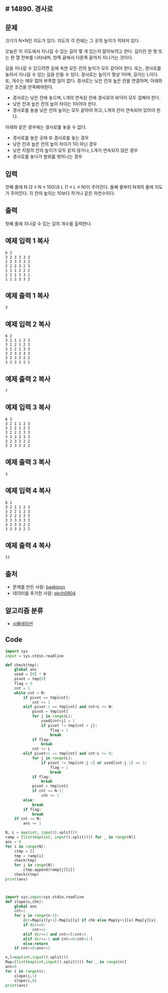 ## # 14890. 경사로

## 문제

크기가 N×N인 지도가 있다. 지도의 각 칸에는 그 곳의 높이가 적혀져 있다. 

오늘은 이 지도에서 지나갈 수 있는 길이 몇 개 있는지 알아보려고 한다. 길이란 한 행 또는 한 열 전부를 나타내며, 한쪽 끝에서 다른쪽 끝까지 지나가는 것이다. 

길을 지나갈 수 있으려면 길에 속한 모든 칸의 높이가 모두 같아야 한다. 또는, 경사로를 놓아서 지나갈 수 있는 길을 만들 수 있다. 경사로는 높이가 항상 1이며, 길이는 L이다. 또, 개수는 매우 많아 부족할 일이 없다. 경사로는 낮은 칸과 높은 칸을 연결하며, 아래와 같은 조건을 만족해야한다.

- 경사로는 낮은 칸에 놓으며, L개의 연속된 칸에 경사로의 바닥이 모두 접해야 한다.
- 낮은 칸과 높은 칸의 높이 차이는 1이어야 한다.
- 경사로를 놓을 낮은 칸의 높이는 모두 같아야 하고, L개의 칸이 연속되어 있어야 한다.

아래와 같은 경우에는 경사로를 놓을 수 없다.

- 경사로를 놓은 곳에 또 경사로를 놓는 경우
- 낮은 칸과 높은 칸의 높이 차이가 1이 아닌 경우
- 낮은 지점의 칸의 높이가 모두 같지 않거나, L개가 연속되지 않은 경우
- 경사로를 놓다가 범위를 벗어나는 경우

## 입력

첫째 줄에 N (2 ≤ N ≤ 100)과 L (1 ≤ L ≤ N)이 주어진다. 둘째 줄부터 N개의 줄에 지도가 주어진다. 각 칸의 높이는 10보다 작거나 같은 자연수이다.

## 출력

첫째 줄에 지나갈 수 있는 길의 개수를 출력한다.

## 예제 입력 1 복사

```
6 2
3 3 3 3 3 3
2 3 3 3 3 3
2 2 2 3 2 3
1 1 1 2 2 2
1 1 1 3 3 1
1 1 2 3 3 2
```

## 예제 출력 1 복사

```
3
```

## 예제 입력 2 복사

```
6 2
3 2 1 1 2 3
3 2 2 1 2 3
3 2 2 2 3 3
3 3 3 3 3 3
3 3 3 3 2 2
3 3 3 3 2 2
```

## 예제 출력 2 복사

```
7
```

## 예제 입력 3 복사

```
6 3
3 2 1 1 2 3
3 2 2 1 2 3
3 2 2 2 3 3
3 3 3 3 3 3
3 3 3 3 2 2
3 3 3 3 2 2
```

## 예제 출력 3 복사

```
3
```

## 예제 입력 4 복사

```
6 1
3 2 1 1 2 3
3 2 2 1 2 3
3 2 2 2 3 3
3 3 3 3 3 3
3 3 3 3 2 2
3 3 3 3 2 2
```

## 예제 출력 4 복사

```
11
```

## 출처

- 문제를 만든 사람: [baekjoon](https://www.acmicpc.net/user/baekjoon)
- 데이터를 추가한 사람: [qkrjh0904](https://www.acmicpc.net/user/qkrjh0904)

## 알고리즘 분류

- [시뮬레이션](https://www.acmicpc.net/problem/tag/시뮬레이션)

## Code

```python
import sys
input = sys.stdin.readline

def check(tmp):
    global ans
    used = [0] * N
    pivot = tmp[0]
    flag = 0
    cnt = 1
    while cnt < N:
        if pivot == tmp[cnt]:
            cnt += 1
        elif pivot-1 == tmp[cnt] and cnt+L <= N:
            pivot = tmp[cnt]
            for j in range(L):
                used[cnt+j] = 1
                if pivot != tmp[cnt + j]:
                    flag = 1
                    break
            if flag:
                break
            cnt += L
        elif pivot+1 == tmp[cnt] and cnt-L >= 0:
            for j in range(L):
                if pivot != tmp[cnt-j-1] or used[cnt-j-1] == 1:
                    flag = 1
                    break
            if flag:
                break
            pivot = tmp[cnt]
            if cnt == N-1:
                cnt += 1
        else:
            break
        if flag:
            break
    if cnt == N:
        ans += 1

N, L = map(int, input().split())
ramp = [list(map(int, input().split())) for _ in range(N)]
ans = 0
for i in range(N):
    ctmp = []
    tmp = ramp[i]
    check(tmp)
    for j in range(N):
        ctmp.append(ramp[j][i])
    check(ctmp)
print(ans)



import sys;input=sys.stdin.readline
def slope(x,chk):
    global ans
    cnt=1
    for y in range(n-1):
        dir=Map[x][y+1]-Map[x][y] if chk else Map[y+1][x]-Map[y][x]
        if dir==0:
            cnt+=1
        elif dir==1 and cnt>=l:cnt=1
        elif dir==-1 and cnt>=0:cnt=1-l
        else:return
    if cnt>=0:ans+=1

n,l=map(int,input().split())
Map=[list(map(int,input().split())) for _ in range(n)]
ans=0
for i in range(n):
    slope(i,1)
    slope(i,0)
print(ans)
```

